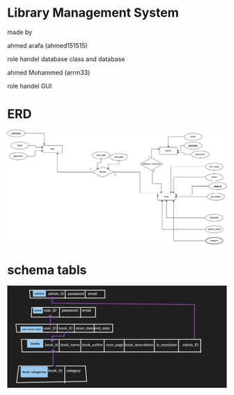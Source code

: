# Library Management System


made by

ahmed arafa (ahmed151515)

role
    handel database class and database

ahmed Mohammed (arrm33)

role
handel GUI

# ERD
![ERD](https://github.com/ahmed151515/Library-Management-System/blob/master/image/ERD.png)

# schema tabls
![schema tabls](https://github.com/ahmed151515/Library-Management-System/blob/master/image/Screenshot%202023-12-12%20163122.png)
